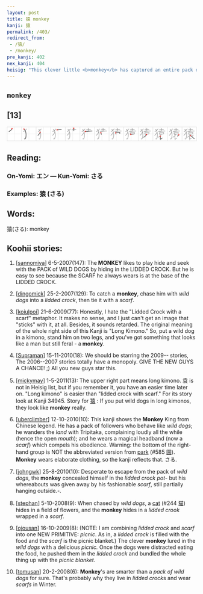 ```yaml
---
layout: post
title: 猿 monkey
kanji: 猿
permalink: /403/
redirect_from:
 - /猿/
 - /monkey/
pre_kanji: 402
nex_kanji: 404
heisig: "This clever little <b>monkey</b> has captured an entire pack of <i>wild dogs</i>, locked them inside a <i>lidded crock</i>, and wrapped the whole thing up in a silk <i>scarf</i> to present to the dogcatcher."
---
```


## `monkey`

## [13]

<div class="stroke"><img src="../images/E78CBF.png" /></div>

## Reading:

### On-Yomi: エン &mdash; Kun-Yomi: さる

### Examples: 猿 (さる)

## Words:

猿(さる): monkey

## Koohii stories:

1) [<a href="http://kanji.koohii.com/profile/sannomiya">sannomiya</a>] 6-5-2007(147): The<strong> MONKEY</strong> likes to play hide and seek with the PACK of WILD DOGS by hiding in the LIDDED CROCK. But he is easy to see because the SCARF he always wears is at the base of the LIDDED CROCK. 

2) [<a href="http://kanji.koohii.com/profile/dingomick">dingomick</a>] 25-2-2007(129): To catch a <strong>monkey</strong>, chase him with <em>wild dogs</em> into a <em>lidded crock</em>, then tie it with a <em>scarf</em>. 

3) [<a href="http://kanji.koohii.com/profile/koiulpoi">koiulpoi</a>] 21-6-2009(77): Honestly, I hate the &quot;Lidded Crock with a scarf&quot; metaphor. It makes no sense, and I just can&#039;t get an image that &quot;sticks&quot; with it, at all. Besides, it sounds retarded. The original meaning of the whole right side of this Kanji is &quot;Long Kimono.&quot; So, put a wild dog in a kimono, stand him on two legs, and you&#039;ve got something that looks like a man but still feral - a<strong> monkey</strong>. 

4) [<a href="http://kanji.koohii.com/profile/Supraman">Supraman</a>] 15-11-2010(18): We should be starring the 2009-- stories, The 2006--2007 stories totally have a monopoly. GIVE THE NEW GUYS A CHANCE! ;) All you new guys star this. 

5) [<a href="http://kanji.koohii.com/profile/mickymay">mickymay</a>] 1-5-2011(13): The upper right part means long kimono. 袁 is not in Heisig list, but if you remember it, you have an easier time later on. &quot;Long kimono&quot; is easier than &quot;lidded crock with scarf.&quot; For its story look at Kanji 34945. Story for   <a href="http://jisho.org/kanji/details/猿">猿</a>  : If you put wild dogs in long kimonos, they look like<strong> monkey</strong> really. 

6) [<a href="http://kanji.koohii.com/profile/uberclimber">uberclimber</a>] 12-10-2010(10): This kanji shows the<strong> Monkey</strong> King from Chinese legend. He has a pack of followers who behave like <em>wild dogs</em>; he wanders the <em>land</em> with Tripitaka, complaining loudly all the while (hence the open <em>mouth</em>); and he wears a magical headband (now a <em>scarf</em>) which compels his obedience. Warning: the bottom of the right-hand group is NOT the abbreviated version from <a href="../585">park</a> <span class="index">(#585 <a href="http://jisho.org/kanji/details/園">園</a>)</span>.<strong> Monkey</strong> wears elaborate clothing, so the kanji reflects that. さる. 

7) [<a href="http://kanji.koohii.com/profile/johngwk">johngwk</a>] 25-8-2010(10): Desperate to escape from the pack of <em>wild dogs</em>, the<strong> monkey</strong> concealed himself in the <em>lidded crock pot</em>- but his whereabouts was given away by his fashionable <em>scarf</em>, still partially hanging outside.-. 

8) [<a href="http://kanji.koohii.com/profile/stephan">stephan</a>] 5-10-2008(9): When chased by <em>wild dogs</em>, a <a href="../244">cat</a> <span class="index">(#244 <a href="http://jisho.org/kanji/details/猫">猫</a>)</span> hides in a field of flowers, and the<strong> monkey</strong> hides in a <em>lidded crook</em> wrapped in a <em>scarf</em>. 

9) [<a href="http://kanji.koohii.com/profile/ojousan">ojousan</a>] 16-10-2009(8): (NOTE: I am combining <em>lidded crock</em> and <em>scarf</em> into one NEW PRIMITIVE: <em>picnic</em>. As in, a <em>lidded crock</em> is filled with the food and the <em>scarf</em> is the picnic blanket.) The clever <strong>monkey</strong> lured in the <em>wild dogs</em> with a delicious <em>picnic.</em> Once the dogs were distracted eating the food, he pushed them in the <em>lidded crock</em> and bundled the whole thing up with the <em>picnic blanket</em>. 

10) [<a href="http://kanji.koohii.com/profile/tomusan">tomusan</a>] 20-2-2008(6): <strong>Monkey</strong>&#039;s are smarter than a <em>pack of wild dogs</em> for sure. That&#039;s probably why they live in <em>lidded crock</em>s and wear <em>scarfs</em> in Winter. 
